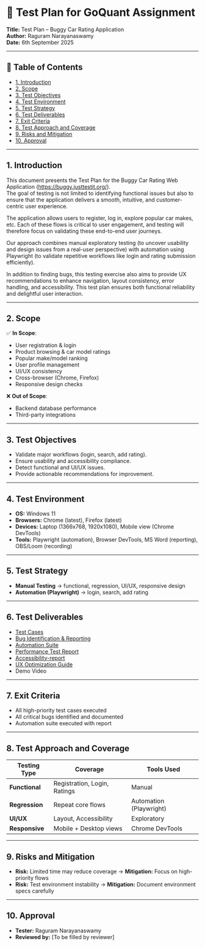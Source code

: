 # 📄 Test Plan for GoQuant Assignment

**Title:** Test Plan – Buggy Car Rating Application  
**Author:** Raguram Narayanaswamy  
**Date:** 6th September 2025  

---

## 📑 Table of Contents
- [1. Introduction](#1-introduction)
- [2. Scope](#2-scope)
- [3. Test Objectives](#3-test-objectives)
- [4. Test Environment](#4-test-environment)
- [5. Test Strategy](#5-test-strategy)
- [6. Test Deliverables](#6-test-deliverables)
- [7. Exit Criteria](#7-exit-criteria)
- [8. Test Approach and Coverage](#8-test-approach-and-coverage)
- [9. Risks and Mitigation](#9-risks-and-mitigation)
- [10. Approval](#10-approval)

---

## 1. Introduction
This document presents the Test Plan for the Buggy Car Rating Web Application (https://buggy.justtestit.org/).  
The goal of testing is not limited to identifying functional issues but also to ensure that the application delivers a smooth, intuitive, and customer-centric user experience.  

The application allows users to register, log in, explore popular car makes, etc. Each of these flows is critical to user engagement, and testing will therefore focus on validating these end-to-end user journeys.  

Our approach combines manual exploratory testing (to uncover usability and design issues from a real-user perspective) with automation using Playwright (to validate repetitive workflows like login and rating submission efficiently).  

In addition to finding bugs, this testing exercise also aims to provide UX recommendations to enhance navigation, layout consistency, error handling, and accessibility. This test plan ensures both functional reliability and delightful user interaction.  

---

## 2. Scope

✅ **In Scope**:
- User registration & login  
- Product browsing & car model ratings  
- Popular make/model ranking  
- User profile management  
- UI/UX consistency  
- Cross-browser (Chrome, Firefox)  
- Responsive design checks  

❌ **Out of Scope**:
- Backend database performance  
- Third-party integrations  

---

## 3. Test Objectives
- Validate major workflows (login, search, add rating).  
- Ensure usability and accessibility compliance.  
- Detect functional and UI/UX issues.  
- Provide actionable recommendations for improvement.  

---

## 4. Test Environment
- **OS:** Windows 11  
- **Browsers:** Chrome (latest), Firefox (latest)  
- **Devices:** Laptop (1366x768, 1920x1080), Mobile view (Chrome DevTools)  
- **Tools:** Playwright (automation), Browser DevTools, MS Word (reporting), OBS/Loom (recording)  

---

## 5. Test Strategy
- **Manual Testing** → functional, regression, UI/UX, responsive design  
- **Automation (Playwright)** → login, search, add rating  

---

## 6. Test Deliverables  
- [Test Cases](https://github.com/Raguram-N/-GoQuant_assignment/blob/main/Test_Cases.md/) 
- [Bug Identification & Reporting](https://github.com/Raguram-N/-GoQuant_assignment/blob/main/Bug%20Identification%20%26%20Reporting.md)  
- [Automation Suite](https://github.com/Raguram-N/-GoQuant_assignment/blob/main/goquant-assignment.zip)
- [Performance Test Report](https://github.com/Raguram-N/-GoQuant_assignment/blob/main/Performance%20Test%20Report.md)
- [Accessibility-report](https://github.com/Raguram-N/-GoQuant_assignment/blob/main/accessibility-report.md)
- [UX Optimization Guide](https://github.com/Raguram-N/-GoQuant_assignment/blob/main/UX%20Optimization%20Guide.md)  
- Demo Video  

---

## 7. Exit Criteria
- All high-priority test cases executed  
- All critical bugs identified and documented  
- Automation suite executed with report  

---

## 8. Test Approach and Coverage

| Testing Type | Coverage | Tools Used |
|--------------|----------|------------|
| **Functional** | Registration, Login, Ratings | Manual |
| **Regression** | Repeat core flows | Automation (Playwright) |
| **UI/UX** | Layout, Accessibility | Exploratory |
| **Responsive** | Mobile + Desktop views | Chrome DevTools |

---

## 9. Risks and Mitigation
- **Risk:** Limited time may reduce coverage → **Mitigation:** Focus on high-priority flows  
- **Risk:** Test environment instability → **Mitigation:** Document environment specs carefully  

---

## 10. Approval
- **Tester:** Raguram Narayanaswamy  
- **Reviewed by:** [To be filled by reviewer]  
